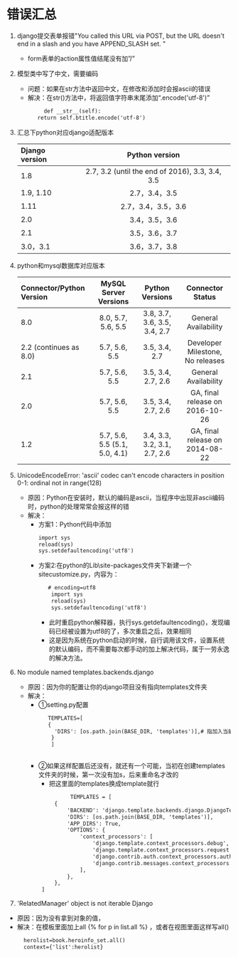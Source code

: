 # 错误汇总
1. django提交表单报错"You called this URL via POST, but the URL doesn't end in a slash and you have APPEND_SLASH set. "
   * form表单的action属性值结尾没有加”/”

2. 模型类中写了中文，需要编码
   * 问题：如果在str方法中返回中文，在修改和添加时会报ascii的错误
   * 解决：在str()方法中，将返回值字符串末尾添加“.encode('utf-8')”
     ```html
          def __str__(self):
        return self.btitle.encode('utf-8')
     ```
   
3. 汇总下python对应django适配版本

    |Django version|Python version|
    |:---|:---:|
    |1.8|2.7, 3.2 (until the end of 2016), 3.3, 3.4, 3.5|
    |1.9, 1.10|2.7，3.4，3.5|
    |1.11|2.7，3.4，3.5，3.6|  
    |2.0|3.4，3.5，3.6|  
    |2.1|3.5，3.6，3.7|  
    |3.0，3.1|3.6，3.7，3.8|  

4. python和mysql数据库对应版本

    |Connector/Python Version|MySQL Server Versions|Python Versions|Connector Status|
    |:---|:---:|:---:|:---:|
    |8.0|8.0, 5.7, 5.6, 5.5|3.8, 3.7, 3.6, 3.5, 3.4, 2.7|General Availability|
    |2.2 (continues as 8.0)|5.7, 5.6, 5.5|3.5, 3.4, 2.7|Developer Milestone, No releases|
    |2.1|5.7, 5.6, 5.5|3.5, 3.4, 2.7, 2.6|General Availability|
    |2.0|5.7, 5.6, 5.5|3.5, 3.4, 2.7, 2.6|GA, final release on 2016-10-26|
    |1.2|5.7, 5.6, 5.5 (5.1, 5.0, 4.1)|3.4, 3.3, 3.2, 3.1, 2.7, 2.6|GA, final release on 2014-08-22|
    
5. UnicodeEncodeError: 'ascii' codec can't encode characters in position 0-1: ordinal not in range(128)
   * 原因：Python在安装时，默认的编码是ascii，当程序中出现非ascii编码时，python的处理常常会报这样的错
   * 解决：
     * 方案1：Python代码中添加
        ```html
        import sys  
        reload(sys)  
        sys.setdefaultencoding('utf8') 
        ```
     * 方案2:在python的Lib\site-packages文件夹下新建一个sitecustomize.py，内容为：
       ```html
          # encoding=utf8  
           import sys  
           reload(sys) 
           sys.setdefaultencoding('utf8') 
        ```     
         * 此时重启python解释器，执行sys.getdefaultencoding()，发现编码已经被设置为utf8的了，多次重启之后，效果相同
         * 这是因为系统在python启动的时候，自行调用该文件，设置系统的默认编码，而不需要每次都手动的加上解决代码，属于一劳永逸的解决方法。

6. No module named templates.backends.django
   * 原因：因为你的配置让你的django项目没有指向templates文件夹  
   * 解决：
     * ①setting.py配置
        ```html
           TEMPLATES=[
           {
             'DIRS': [os.path.join(BASE_DIR, 'templates')],# 指加入当前路径下的，templates文件夹
            }
            ]
           
        ```
     * ②如果这样配置后还没有，就还有一个可能，当初在创建templates文件夹的时候，第一次没有加s，后来重命名才改的
       * 把这里面的templates换成template就行
       ```html
                 TEMPLATES = [
            {
                'BACKEND': 'django.template.backends.django.DjangoTemplates',
                'DIRS': [os.path.join(BASE_DIR, 'templates')],
                'APP_DIRS': True,
                'OPTIONS': {
                    'context_processors': [
                        'django.template.context_processors.debug',
                        'django.template.context_processors.request',
                        'django.contrib.auth.context_processors.auth',
                        'django.contrib.messages.context_processors.messages',
                    ],
                },
            },
        ]
       ```
7. 'RelatedManager' object is not iterable Django
  * 原因：因为没有拿到对象的值，   
  * 解决：在模板里面加上all {% for p in list.all %} ，或者在视图里面这样写all()
    ```html
      herolist=book.heroinfo_set.all()
      context={'list':herolist}
    ```